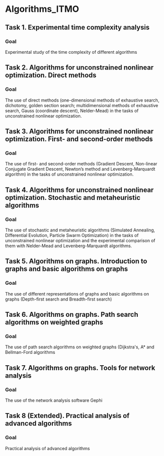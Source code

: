 # Algorithms_ITMO


## Task 1. Experimental time complexity analysis
### Goal
Experimental study of the time complexity of different algorithms

## Task 2. Algorithms for unconstrained nonlinear optimization. Direct methods
### Goal
The use of direct methods (one-dimensional methods of exhaustive search, dichotomy, golden section search; multidimensional methods of exhaustive search, Gauss (coordinate descent), Nelder-Mead) in the tasks of unconstrained nonlinear optimization.

## Task 3. Algorithms for unconstrained nonlinear optimization. First- and second-order methods
### Goal
The use of first- and second-order methods (Gradient Descent, Non-linear Conjugate Gradient Descent, Newton’s method and Levenberg-Marquardt algorithm) in the tasks of unconstrained nonlinear optimization.

## Task 4. Algorithms for unconstrained nonlinear optimization. Stochastic and metaheuristic algorithms
### Goal
The use of stochastic and metaheuristic algorithms (Simulated Annealing, Differential Evolution, Particle Swarm Optimization) in the tasks of unconstrained nonlinear optimization and the experimental comparison of them with Nelder-Mead and Levenberg-Marquardt algorithms.

## Task 5. Algorithms on graphs. Introduction to graphs and basic algorithms on graphs
### Goal
The use of different representations of graphs and basic algorithms on graphs (Depth-first search and Breadth-first search)

## Task 6. Algorithms on graphs. Path search algorithms on weighted graphs
### Goal
The use of path search algorithms on weighted graphs (Dijkstra's, A* and Bellman-Ford algorithms

## Task 7. Algorithms on graphs. Tools for network analysis
### Goal
The use of the network analysis software Gephi

## Task 8 (Extended). Practical analysis of advanced algorithms
### Goal
Practical analysis of advanced algorithms
